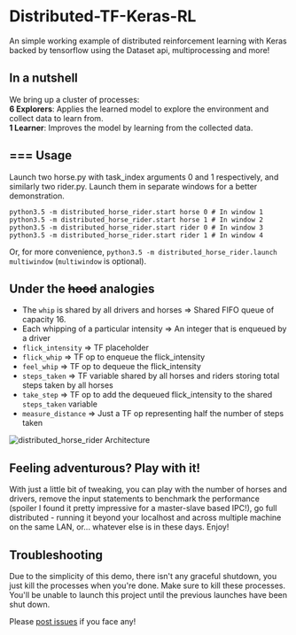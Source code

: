 # Distributed-TF-Keras-RL
An simple working example of distributed reinforcement learning with Keras backed by tensorflow using the Dataset api, multiprocessing and more!

In a nutshell
---
We bring up a cluster of processes:  
**6 Explorers**: Applies the learned model to explore the environment and collect data to learn from.  
**1 Learner**: Improves the model by learning from the collected data.

===
Usage
---
Launch two horse.py with task_index arguments 0 and 1 respectively, and similarly two rider.py.
Launch them in separate windows for a better demonstration.
  
    python3.5 -m distributed_horse_rider.start horse 0 # In window 1
    python3.5 -m distributed_horse_rider.start horse 1 # In window 2
    python3.5 -m distributed_horse_rider.start rider 0 # In window 3
    python3.5 -m distributed_horse_rider.start rider 1 # In window 4

Or, for more convenience, `python3.5 -m distributed_horse_rider.launch multiwindow` (`multiwindow` is optional).

Under the ~~hood~~ analogies
---
 - The `whip` is shared by all drivers and horses => Shared FIFO queue of capacity 16.
 - Each whipping of a particular intensity => An integer that is enqueued by a driver
 - `flick_intensity` => TF placeholder
 - `flick_whip` => TF op to enqueue the flick_intensity
 - `feel_whip` => TF op to dequeue the flick_intensity
 - `steps_taken` => TF variable shared by all horses and riders storing total steps taken by all horses
 - `take_step` => TF op to add the dequeued flick_intensity to the shared `steps_taken` variable
 - `measure_distance` => Just a TF op representing half the number of steps taken

![distributed_horse_rider Architecture](https://image.ibb.co/nQkHvz/distributed_horse_rider_architecture.png)

Feeling adventurous? Play with it!
---
With just a little bit of tweaking,
you can play with the number of horses and drivers,
remove the input statements to benchmark the performance (spoiler I found it pretty impressive for a master-slave based IPC!),
go full distributed - running it beyond your localhost and across multiple machine on the same LAN,
or... whatever else is in these days. Enjoy!

Troubleshooting
---
Due to the simplicity of this demo, there isn't any graceful shutdown, you just kill the processes when you're done.
Make sure to kill these processes. You'll be unable to launch this project until the previous launches have been shut down.

Please [post issues](https://github.com/Project-MANAS/distributed_horse_rider/issues) if you face any!

